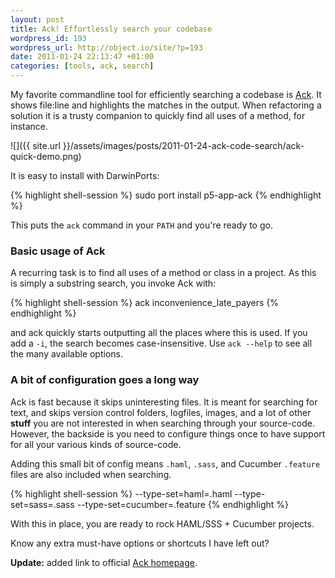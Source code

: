 ```yaml
---
layout: post
title: Ack! Effortlessly search your codebase
wordpress_id: 193
wordpress_url: http://object.io/site/?p=193
date: 2011-01-24 22:13:47 +01:00
categories: [tools, ack, search]
---
```

My favorite commandline tool for efficiently searching a codebase is <a href="http://betterthangrep.com/">Ack</a>. It shows file:line and highlights the matches in the output. When refactoring a solution it is a trusty companion to quickly find all uses of a method, for instance.

![]({{ site.url }}/assets/images/posts/2011-01-24-ack-code-search/ack-quick-demo.png)

It is easy to install with DarwinPorts:

{% highlight shell-session %}
sudo port install p5-app-ack
{% endhighlight %}

This puts the <code>ack</code> command in your <code>PATH</code> and you're ready to go.

### Basic usage of Ack

A recurring task is to find all uses of a method or class in a project. As this is simply a substring search, you invoke Ack with:

{% highlight shell-session %}
ack inconvenience_late_payers
{% endhighlight %}

and ack quickly starts outputting all the places where this is used. If you add a <code>-i</code>, the search becomes case-insensitive. Use <code>ack --help</code> to see all the many available options.

### A bit of configuration goes a long way

Ack is fast because it skips uninteresting files. It is meant for searching for text, and skips version control folders, logfiles, images, and a lot of other <strong>stuff</strong> you are not interested in when searching through your source-code. However, the backside is you need to configure things once to have support for all your various kinds of source-code.

Adding this small bit of config means <code>.haml</code>, <code>.sass</code>, and Cucumber <code>.feature</code> files are also included when searching.

{% highlight shell-session %}
--type-set=haml=.haml
--type-set=sass=.sass
--type-set=cucumber=.feature
{% endhighlight %}

With this in place, you are ready to rock HAML/SSS + Cucumber projects.

Know any extra must-have options or shortcuts I have left out?

<strong>Update:</strong> added link to official <a href="http://betterthangrep.com/">Ack homepage</a>.
